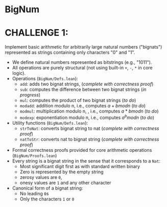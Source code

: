 # BigNum

# CHALLENGE 1:

Implement basic arithmetic for arbitrarily large natural numbers ("bignats") represented as strings
containing only characters "0" and "1".

- We define natural numbers represented as bitstrings (e.g., "1011").
- All operations are purely structural (not using built-in `+`, `-`, `*` in core logic).
- Operations (`BigNum/Defs.lean`):
  - `add`: adds two bignat strings, (*complete with correctness proof*)
  - `sub`: computes the difference between two bignat strings (*in progress*)
  - `mul`: computes the product of two bignat strings (*to do*)
  - `modadd`: addition modulo n, i.e., computes $a+b mod n$ (*to do*)
  - `modmul`: multiplication modulo n, , i.e., computes $a*b mod n$ (*to do*)
  - `modexp`: exponentiation modulo n, i.e., computes $a^b mod n$ (*to do*)
- Utility functions (`BigNum/Defs.lean`):
  - `strToNat`: converts bignat string to nat (*complete with correctness proof*)
  - `natToStr`: converts nat to bignat string (*complete with correctness proof*)
- Formal correctness proofs provided for core arithmetic operations (`BigNum/Proofs.lean`)
- Every string is a bignat string in the sense that it corresponds to a `Nat`:
  - Most significant digit first as with standard written binary
  - Zero is represented by the empty string
  - zerosy values are `0`, ` `
  - onesy values are `1` and any other character
- Canonical form of a bignat string:
  - No leading `0`s
  - Only the characters `1` or `0`
